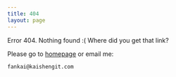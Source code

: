 ```yaml
---
title: 404
layout: page
---
```


Error 404. Nothing found :( Where did you get that link?

Please go to [homepage](/) or email me:

	fankai@kaishengit.com
